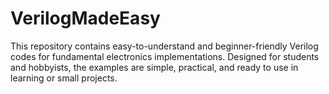 # VerilogMadeEasy
This repository contains easy-to-understand and beginner-friendly Verilog codes for fundamental electronics implementations. Designed for students and hobbyists, the examples are simple, practical, and ready to use in learning or small projects.

